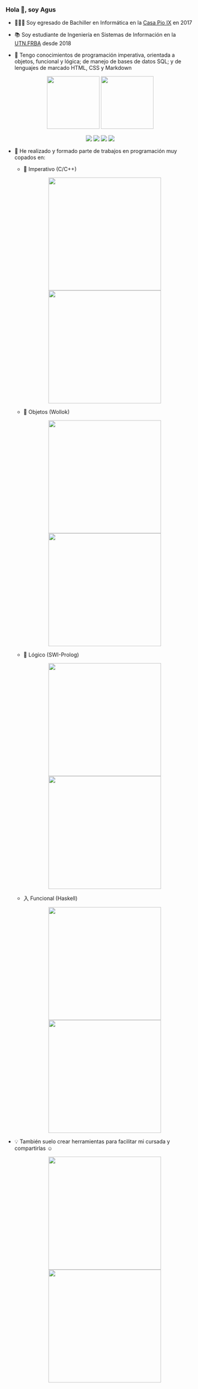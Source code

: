 ### Hola 👋, soy Agus

- 👨🏻‍🎓 Soy egresado de Bachiller en Informática en la [Casa Pio IX](https://www.pioix.edu.ar/) en 2017
- 📚 Soy estudiante de Ingeniería en Sistemas de Información en la [UTN.FRBA](http://www.sistemas.frba.utn.edu.ar/) desde 2018

- 🔭 Tengo conocimientos de programación imperativa, orientada a objetos, funcional y lógica; de manejo de bases de datos SQL; y de lenguajes de marcado HTML, CSS y Markdown

<!--
- 🔍 Quiero profundizar mis conocimientos en el framework ASP.NET MVC
- 🌱 Estoy aprendiendo ... 
-->

  <p align="center">
  <img height="140em" src="https://github-readme-stats-eight-theta.vercel.app/api?username=RaniAgus&show_icons=true&bg_color=0d1117&title_color=549ff5&icon_color=737b84&text_color=737b84&include_all_commits=true&count_private=true"/>
  <img height="140em" src="https://github-readme-stats-eight-theta.vercel.app/api/top-langs/?username=RaniAgus&layout=compact&langs_count=8&bg_color=0d1117&title_color=549ff5&icon_color=737b84&text_color=737b84"/>
  </p>

  <p align="center">
  <a href="https://gitstats.me/RaniAgus"><img src="https://img.shields.io/badge/-RaniAgus-black?style=flat&labelColor=black&logo=github&logoColor=white"/></a>
  <a href="https://www.linkedin.com/in/agusranieri/"><img src="https://img.shields.io/badge/-Agustin%20Ranieri%20-0077B5?style=flat&logo=Linkedin&logoColor=white"/></a>
  <a href="mailto:aguseranieri@gmail.com"><img src="https://img.shields.io/badge/-aguseranieri@gmail.com-D14836?style=flat&logo=Gmail&logoColor=white"/></a>
  <a href="https://instagram.com/agusrani1"><img src="https://img.shields.io/badge/-@agusrani1-E4405F?style=flat&logo=Instagram&logoColor=white"/></a>
  </p>

- 🚀 He realizado y formado parte de trabajos en programación muy copados en:
  - 📜 Imperativo (C/C++)   
  <p align="center">
  <a href="https://github.com/RaniAgus/so-tp-2020-2c-pedidOS-ya"><img width="300em" src="https://github-readme-stats-eight-theta.vercel.app/api/pin/?username=RaniAgus&repo=so-tp-2020-2c-pedidOS-ya&locale=es&bg_color=0d1117&title_color=549ff5&icon_color=737b84&text_color=737b84"/></a>
  <a href="https://github.com/RaniAgus/ayed-tp-2018-mundial"><img width="300em" src="https://github-readme-stats-eight-theta.vercel.app/api/pin/?username=RaniAgus&repo=ayed-tp-2018-mundial&locale=es&bg_color=0d1117&title_color=549ff5&icon_color=737b84&text_color=737b84"/></a>
  </p>

  - 🎈 Objetos (Wollok)
    
  <p align="center">
  <a href="https://github.com/RaniAgus/pdep-2020-o-tpi-PlantsVsZombies"><img width="300em" src="https://github-readme-stats-eight-theta.vercel.app/api/pin/?username=RaniAgus&repo=pdep-2020-o-tpi-PlantsVsZombies&locale=es&bg_color=0d1117&title_color=549ff5&icon_color=737b84&text_color=737b84"/></a>
  <a href="https://github.com/RaniAgus/pdep-2020-o-parcial-mensajeria"><img width="300em" src="https://github-readme-stats-eight-theta.vercel.app/api/pin/?username=RaniAgus&repo=pdep-2020-o-parcial-mensajeria&locale=es&bg_color=0d1117&title_color=549ff5&icon_color=737b84&text_color=737b84"/></a>
  </p>

  - 🦉 Lógico (SWI-Prolog)
    
  <p align="center">
  <a href="https://github.com/RaniAgus/pdep-2020-l-tpi-mafia"><img width="300em" src="https://github-readme-stats-eight-theta.vercel.app/api/pin/?username=RaniAgus&repo=pdep-2020-l-tpi-mafia&locale=es&bg_color=0d1117&title_color=549ff5&icon_color=737b84&text_color=737b84"/></a>
  <a href="https://github.com/RaniAgus/pdep-2020-l-parcial-alquimia"><img width="300em" src="https://github-readme-stats-eight-theta.vercel.app/api/pin/?username=RaniAgus&repo=pdep-2020-l-parcial-alquimia&locale=es&bg_color=0d1117&title_color=549ff5&icon_color=737b84&text_color=737b84"/></a>
  </p>

  - 入 Funcional (Haskell)
    
  <p align="center">
  <a href="https://github.com/RaniAgus/pdep-2020-f-tpi-taller-mecanico"><img width="300em" src="https://github-readme-stats-eight-theta.vercel.app/api/pin/?username=RaniAgus&repo=pdep-2020-f-tpi-taller-mecanico&locale=es&bg_color=0d1117&title_color=549ff5&icon_color=737b84&text_color=737b84"/></a>
  <a href="https://github.com/RaniAgus/pdep-2020-f-parcial-vacaciones"><img width="300em" src="https://github-readme-stats-eight-theta.vercel.app/api/pin/?username=RaniAgus&repo=pdep-2020-f-parcial-vacaciones&locale=es&bg_color=0d1117&title_color=549ff5&icon_color=737b84&text_color=737b84"/></a>
  </p>
    
- 💡 También suelo crear herramientas para facilitar mi cursada y compartirlas ☺️
    <p align="center">
    <a href="https://github.com/RaniAgus/flex-bison-makefiles"><img width="300em" src="https://github-readme-stats-eight-theta.vercel.app/api/pin/?username=RaniAgus&repo=flex-bison-makefiles&locale=es&bg_color=0d1117&title_color=549ff5&icon_color=737b84&text_color=737b84"/></a>
    <a href="https://github.com/RaniAgus/utnso-project"><img width="300em" src="https://github-readme-stats-eight-theta.vercel.app/api/pin/?username=RaniAgus&repo=utnso-project&locale=es&bg_color=0d1117&title_color=549ff5&icon_color=737b84&text_color=737b84"/></a>
    </p>
